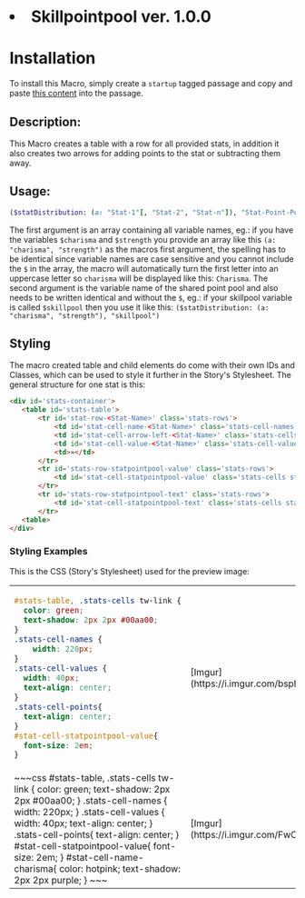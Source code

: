 # <li>Skillpointpool ver. 1.0.0</li>
# Installation
To install this Macro, simply create a `startup` tagged passage and copy and paste [this content]() into the passage.

## Description:
This Macro creates a table with a row for all provided stats, in addition it also creates two arrows for adding points to the stat or subtracting them away.

## Usage:

~~~ruby
($statDistribution: (a: "Stat-1"[, "Stat-2", "Stat-n"]), "Stat-Point-Pool")
~~~

The first argument is an array containing all variable names, eg.: if you have the variables `$charisma` and `$strength` you provide an array like this `(a: "charisma", "strength")` as the macros first argument, the spelling has to be identical since variable names are case sensitive and you cannot include the `$` in the array, the macro will automatically turn the first letter into an uppercase letter so `charisma` will be displayed like this: `Charisma`.
The second argument is the variable name of the shared point pool and also needs to be written identical and without the `$`, eg.: if your skillpool variable is called `$skillpool` then you use it like this: `($statDistribution: (a: "charisma", "strength"), "skillpool")`
 
 
 ## Styling 
 The macro created table and child elements do come with their own IDs and Classes, which can be used to style it further in the Story's Stylesheet.
 The general structure for one stat is this:
 ~~~html
<div id='stats-container'>
    <table id='stats-table'>
        <tr id='stat-row-<Stat-Name>' class='stats-rows'>
            <td id='stat-cell-name-<Stat-Name>' class='stats-cell-names stats-cells'>Stat-Name</td>
            <td id='stat-cell-arrow-left-<Stat-Name>' class='stats-cells stats-arrows stats-arrows-left'>«</td>
            <td id='stat-cell-value-<Stat-Name>' class='stats-cell-values stats-cells'>Stat-Value</td>
            <td>»</td>
        </tr>
        <tr id='stats-row-statpointpool-value' class='stats-rows'>
            <td id='stat-cell-statpointpool-value' class='stats-cells stats-cell-points' colspan='4'>Point Pool Remainder</td>
        </tr>
        <tr id='stats-row-statpointpool-text' class='stats-rows'>
            <td id='stat-cell-statpointpool-text' class='stats-cells stats-cell-points' colspan='4'>Point Pool Text</td>
        </tr>
    <table>
</div>
 ~~~
 
### Styling Examples
This is the CSS (Story's Stylesheet) used for the preview image:
<table><tr><td>

~~~css
#stats-table, .stats-cells tw-link {
  color: green;
  text-shadow: 2px 2px #00aa00;
}
.stats-cell-names {
	width: 220px;
}
.stats-cell-values {
  width: 40px;
  text-align: center;
}
.stats-cell-points{
  text-align: center;
}
#stat-cell-statpointpool-value{
  font-size: 2em;
}
~~~

</td><td>
[Imgur](https://i.imgur.com/bspIKNi.png)
</td></tr>
<tr><td>
~~~css
#stats-table, .stats-cells tw-link {
  color: green;
  text-shadow: 2px 2px #00aa00;
}
.stats-cell-names {
	width: 220px;
}
.stats-cell-values {
  width: 40px;
  text-align: center;
}
.stats-cell-points{
  text-align: center;
}
#stat-cell-statpointpool-value{
  font-size: 2em;
}
#stat-cell-name-charisma{
  color: hotpink;
  text-shadow: 2px 2px purple;
}
~~~
</td><td>
[Imgur](https://i.imgur.com/FwCVrnp.png)
</td></tr></table>